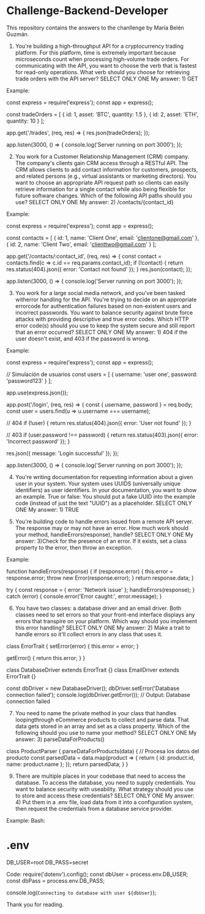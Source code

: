 # Challenge-Backend-Developer
This repository contains the answers to the chanllenge by María Belén Guzmán.

1. You're building a high-throughput API for a cryptocurrency trading platform. For this platform, time is extremely important because microseconds count when processing high-volume trade orders. For communicating with the API, you want to choose the verb that is fastest for read-only operations.
What verb should you choose for retrieving trade orders with the API server?
SELECT ONLY ONE
My answer: 1) GET

Example:

const express = require('express');
const app = express();


const tradeOrders = [
  { id: 1, asset: 'BTC', quantity: 1.5 },
  { id: 2, asset: 'ETH', quantity: 10 }
];


app.get('/trades', (req, res) => {
  res.json(tradeOrders);
});

app.listen(3000, () => {
  console.log('Server running on port 3000');
});


2. You work for a Customer Relationship Management (CRM) company. The
company's clients gain CRM access through a RESTful API. The CRM allows clients to add contact information for customers, prospects, and related persons (e.g., virtual assistants or marketing directors). You want to choose an
appropriate API request path so clients can easily retrieve information for a single contact while also being flexible for future software changes.
Which of the following API paths should you use?
SELECT ONLY ONE
My answer: 2) /contacts/{contact_id}

Example: 

const express = require('express');
const app = express();

const contacts = [
  { id: 1, name: 'Client One', email: 'clientone@gmail.com' },
  { id: 2, name: 'Client Two', email: 'clienttwo@gmail.com' }
];

app.get('/contacts/:contact_id', (req, res) => {
  const contact = contacts.find(c => c.id == req.params.contact_id);
  if (!contact) {
    return res.status(404).json({ error: 'Contact not found' });
  }
  res.json(contact);
});

app.listen(3000, () => {
  console.log('Server running on port 3000');
});


3. You work for a large social media network, and you've been tasked witherror handling for the API. You're trying to decide on an appropriate errorcode for authentication failures based on non-existent users and incorrect passwords. You want to balance security against brute force attacks with providing descriptive and true error codes.
Which HTTP error code(s) should you use to keep the system secure and still report that an error occurred?
SELECT ONLY ONE
My answer: 1) 404 if the user doesn't exist, and 403 if the password is wrong.

Example:

const express = require('express');
const app = express();

// Simulación de usuarios
const users = [
  { username: 'user one', password: 'password123' }
];

app.use(express.json());

app.post('/login', (req, res) => {
  const { username, password } = req.body;
  const user = users.find(u => u.username === username);

  // 404 
  if (!user) {
    return res.status(404).json({ error: 'User not found' });
  }

  // 403 
  if (user.password !== password) {
    return res.status(403).json({ error: 'Incorrect password' });
  }

  res.json({ message: 'Login successful' });
});

app.listen(3000, () => {
  console.log('Server running on port 3000');
});

4. You're writing documentation for requesting information about a given user in your system. Your system uses UUIDS (universally unique identifiers) as user identifiers. In your documentation, you want to show an example.
True or false: You should put a fake UUID into the example code (instead of just the text "UUID") as a placeholder.
SELECT ONLY ONE
My answer:  1) TRUE


5. You're building code to handle errors issued from a remote API server. The
response may or may not have an error.
How much work should your method, handleErrors(response), handle?
SELECT ONLY ONE
My answer: 3)Check for the presence of an error. If it exists, set a class property to the error, then throw an exception.

 Example: 

function handleErrors(response) {
  if (response.error) {
    this.error = response.error;
    throw new Error(response.error);
  }
  return response.data;
}


try {
  const response = { error: 'Network issue' };
  handleErrors(response);
} catch (error) {
  console.error('Error caught:', error.message);
}



6. You have two classes: a database driver and an email driver. Both classes need to set errors so that your front-end interface displays any errors that transpire on your platform.
Which way should you implement this error handling?
SELECT ONLY ONE
My answer: 2) Make a trait to handle errors so it'll collect errors in any class that uses it.

class ErrorTrait {
  setError(error) {
    this.error = error;
  }

  getError() {
    return this.error;
  }
}

class DatabaseDriver extends ErrorTrait {}
class EmailDriver extends ErrorTrait {}

const dbDriver = new DatabaseDriver();
dbDriver.setError('Database connection failed');
console.log(dbDriver.getError()); // Output: Database connection failed



7. You need to name the private method in your class that handles loopingthrough
eCommerce products to collect and parse data. That data gets stored in an array and set as a class property.
Which of the following should you use to name your method?
SELECT ONLY ONE
My answer: 3) parseDataForProducts()

class ProductParser {
  parseDataForProducts(data) {
    // Procesa los datos del producto
    const parsedData = data.map(product => {
      return { id: product.id, name: product.name };
    });
    return parsedData;
  }
}



9. There are multiple places in your codebase that need to access the
database. To access the database, you need to supply credentials. You want to balance security with useability.
What strategy should you use to store and access these credentials? SELECT ONLY ONE
My answer: 4) Put them in a .env file, load data from it into a configuration system, then request the credentials from a database service provider.

Example:
Bash:
 # .env
DB_USER=root
DB_PASS=secret

Code:
require('dotenv').config();
const dbUser = process.env.DB_USER;
const dbPass = process.env.DB_PASS;

console.log(`Connecting to database with user ${dbUser}`);



Thank you for reading.
